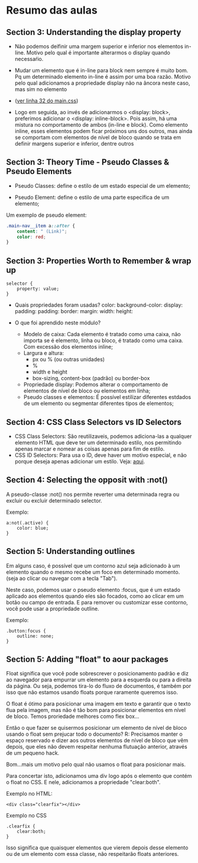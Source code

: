 # Resumo das aulas

## Section 3: Understanding the display property

- Não podemos deifinir uma margem superior e inferior nos elementos in-line. Motivo pelo qual é importante alterarmos o display quando necessaŕio.

- Mudar um elemento que é in-line para block nem sempre é muito bom. Pq um determinado elemento in-line é assim por uma boa razão. Motivo pelo qual adicionamos a propriedade display não na âncora neste caso, mas sim no elemento <li> ([ver linha 32 do main.css](https://github.com/Filipe-vilela-felix/css-complete-guide/blob/main/main.css#L32))

- Logo em seguida, ao invés de adicionarmos o <display: block>, preferimos adicionar o <display: inline-block>. Pois assim, há uma mistura no comportamento de ambos (in-line e block). Como elemento inline, esses elementos podem ficar próximos uns dos outros, mas ainda se comportam com elementos de nível de bloco quando se trata em definir margens superior e inferior, dentre outros

## Section 3: Theory Time - Pseudo Classes & Pseudo Elements

- Pseudo Classes: define o estilo de um estado especial de um elemento;

- Pseudo Element: define o estilo de uma parte específica de um elemento;

Um exemplo de pseudo element:

```css
.main-nav__item a::after {
    content: " (Link)";
    color: red;
}
```
## Section 3: Properties Worth to Remember & wrap up

```
selector {
    property: value;
}
```

- Quais propriedades foram usadas?
    color:
    background-color:
    display:
    padding:
    padding:
    border:
    margin:
    width:
    height:

- O que foi aprendido neste módulo?
    - Modelo de caixa: 
        Cada elemento é tratado como uma caixa, não importa se é elemento, linha ou bloco, é tratado como uma caixa. Com excessão dos elementos inline;
    - Largura e altura:
        - px ou % (ou outras unidades)
        - %
        - width e height
        - box-sizing, content-box (padrão) ou border-box
    - Propriedade display:
        Podemos alterar o comportamento de elementos de nível de bloco ou elementos em linha;
    - Pseudo classes e elementos:
        É possível estilizar diferentes estdados de um elemento ou segmentar diferentes tipos de elementos;

## Section 4: CSS Class Selectors vs ID Selectors

- CSS Class Selectors:
    São reutilizaveis, podemos adiciona-las a qualquer elemento HTML que deve ter um determinado estilo, nos permitindo apenas marcar e nomear as coisas apenas para fim de estilo.
- CSS ID Selectors:
    Para usa o ID, deve haver um motivo especial, e não porque deseja apenas adicionar um estilo. Veja: [aqui](index.html#intro).

## Section 4: Selecting the opposit with :not()

A pseudo-classe :not() nos permite reverter uma determinada regra ou excluir ou excluir determinado selector.

Exemplo:
```
a:not(.active) {
    color: blue;
}
```

## Section 5: Understanding outlines

Em alguns caso, é possível que um contorno azul seja adicionado à um elemento quando o mesmo recebe um foco em determinado momento. (seja ao clicar ou navegar com a tecla "Tab").

Neste caso, podemos usar o pseudo elemento :focus, que é um estado aplicado aos elementos quando eles são focados, como ao clicar em um botão ou campo de entrada. E para remover ou customizar esse contorno, você pode usar a propriedade outline.

Exemplo:
```
.button:focus {
    outline: none;
}
```

## Section 5: Adding "float" to aour packages

Float significa que você pode sobrescrever o posicionamento padrão e diz ao navegador para empurrar um elemento para a esquerda ou para a direita da página. Ou seja, podemos tira-lo do fluxo de documentos, é também por isso que não estamos usando floats porque raramente queremos isso.

O float é ótimo para posicionar uma imagem em texto e garantir que o texto flua pela imagem, mas não é tão bom para posicionar elementos em nível de bloco. Temos proriedade melhores como flex box...

Então o que fazer se quisermos posicionar um elemento de nível de bloco usando o float sem prejucar todo o documento?
R: Precisamos manter o espaço reservado e dizer aos outros elementos de nível de bloco que vêm depois, que eles não devem respeitar nenhuma flutuação anterior, através de um pequeno hack.

Bom...mais um motivo pelo qual não usamos o float para posicionar mais.

Para concertar isto, adicionamos uma div logo após o elemento que contém o float no CSS. E nele, adicionamos a propriedade "clear:both".

Exemplo no HTML:
```
<div class="clearfix"></div>
```
Exemplo no CSS
```
.clearfix {
    clear:both;
}
```
Isso significa que quaisquer elementos que vierem depois desse elemento ou de um elemento com essa classe, não respeitarão floats anteriores.